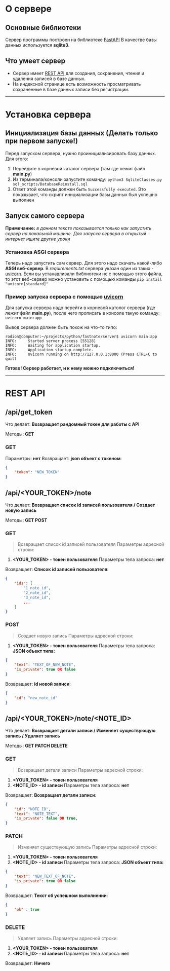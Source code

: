 # О сервере
## Основные библиотеки
Сервер программы построен на библиотеке [FastAPI](https://fastapi.tiangolo.com/)
В качестве базы данных используется **sqlite3**.

## Что умеет сервер
- Сервер имеет [REST API](#rest-api) для создания, сохранения, чтения и удаления записей в базе данных.
- На индексной странице есть возможность просматривать сохраненные в базе данных записи без регистрации.

---

# Установка сервера
## Инициализация базы данных (Делать только при первом запуске!)
Перед запуском сервера, нужно проинициализировать базу данных.
Для этого:
1. Перейдите в корневой каталог сервера (там где лежит файл **main.py**)
2. Из терминала/консоли запустите команду: `python3 SqliteClasses.py sql_scripts/DatabaseReinstall.sql`
3. Ответ этой команды должен быть `Successfully executed`. Это показывает, что скрипт инициализации базы данных был успешно выполнен

## Запуск самого сервера
**Примечание:** *в данном тексте показывается только как запустить сервер на локальной машине. Для запуска сервера в открытый интернет ищите другие уроки*

### Установка ASGI сервера
Теперь надо запустить сам сервер. Для этого надо скачать какой-либо **ASGI веб-сервер**.
В *requirements.txt* сервера указан один из таких - [uvicorn](https://www.uvicorn.org/).
Если вы устанавливали библиотеки не с помощью этого файла, то этот веб-сервер можно установить с помощью команды `pip install "uvicorn[standard]"`

### Пример запуска сервера с помощью [uvicorn](https://www.uvicorn.org/)
Для запуска сервера надо перейти в корневой католог сервера (где лежит файл **main.py**), после чего прописать в консоле такую команду:
`uvicorn main:app`

Вывод сервера должен быть похож на что-то типо:
```
rodion@computer:~/projects/python/fastnote/server$ uvicorn main:app
INFO:     Started server process [55128]
INFO:     Waiting for application startup.
INFO:     Application startup complete.
INFO:     Uvicorn running on http://127.0.0.1:8000 (Press CTRL+C to quit)
```

**Готово! Сервер работает, и к нему можно подключиться!**

---

# REST API
## /api/get_token
Что делает: **Возвращает рандомный токен для работы с API**

Методы: **GET**

### GET
Параметры: **нет**
Возвращает: **json объект с токеном**:
```json
{
    "token": "NEW_TOKEN"
}
```

## /api/<YOUR_TOKEN>/note
Что делает: **Возвращает список id записей пользователя / Создает новую запись**

Методы: **GET POST**

### GET
> Возвращает список id записей пользователя
Параметры адресной строки:
1. **<YOUR_TOKEN> - токен пользователя**
Параметры тела запроса:
**нет**

Возвращает: **Список id записей пользователя**:
```json
{
    "ids": [
        "1_note_id",
        "2_note_id",
        "3_note_id",
        ...
    ]
}
```

### POST
> Создает новую запись
Параметры адресной строки:
1. **<YOUR_TOKEN> - токен пользователя**
Параметры тела запроса:
**JSON объект типа:**
```json
{
    "text": "TEXT_OF_NEW_NOTE",
    "is_private": true OR false
}
```

Возвращает: **id новой записи**:
```json
{
    "id": "new_note_id"
}
```

## /api/<YOUR_TOKEN>/note/<NOTE_ID>
Что делает: **Возвращает детали записи / Изменяет существующую запись / Удаляет запись**

Методы: **GET PATCH DELETE**

### GET
> Возвращает детали записи
Параметры адресной строки:
1. **<YOUR_TOKEN> - токен пользователя**
2. **<NOTE_ID> - id записи**
Параметры тела запроса:
**нет**

Возвращает: **Возвращает детали записи**:
```json
{
    "id": "NOTE_ID",
    "text": "NOTE_TEXT",
    "is_private": false OR true,
}
```

### PATCH
> Изменяет существующую запись
Параметры адресной строки:
1. **<YOUR_TOKEN> - токен пользователя**
2. **<NOTE_ID> - id записи**
Параметры тела запроса:
**JSON объект типа:**
```json
{
    "text": "NEW_TEXT_OF_NOTE",
    "is_private": true OR false
}
```

Возвращает: **Текст об успешном выполнении**:
```json
{
    "ok" : true
}
```

### DELETE
> Удаляет запись
Параметры адресной строки:
1. **<YOUR_TOKEN> - токен пользователя**
2. **<NOTE_ID> - id записи**
Параметры тела запроса:
**нет**

Возвращает: **Ничего**
